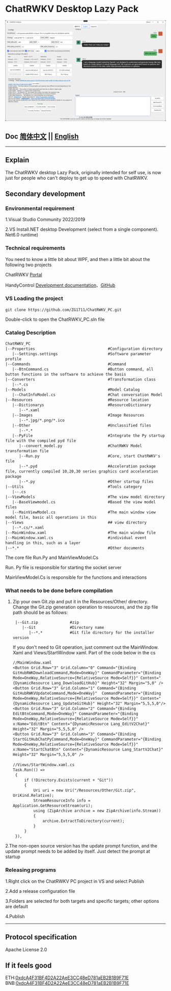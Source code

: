 # ChatRWKV Desktop Lazy Pack
![图片alt](/English.png)

## Doc [简体中文](/README.md) || [English](/English.md)

***

## Explain

The ChatRWKV desktop Lazy Pack, originally intended for self use, is now just for people who can't deploy to get up to speed with ChatRWKV.

## Secondary development

### Environmental requirement

1.Visual Studio Community 2022/2019

2.VS Install.NET desktop Development (select from a single component). Net6.0 runtime)

### Technical requirements

You need to know a little bit about WPF, and then a little bit about the following two projects

ChatRWKV [Portal](https://github.com/BlinkDL/ChatRWKV)

HandyControl [Development documentation](https://handyorg.github.io/handycontrol/)、[GitHub](https://github.com/HandyOrg/HandyControl)

### VS Loading the project

```
git clone https://github.com/ZG1711/ChatRWKV_PC.git
```
Double-click to open the ChatRWKV_PC.sln file

### Catalog Description
```
ChatRWKV_PC
|--Properties                                #Configuration directory
   |--Settings.settings                      #Software parameter profile
|--Commands                                  #Command
   |--BtnCommand.cs                          #Button command, all button functions in the software to achieve the basis
|--Converters                                #Transformation class
   |--*.cs                                   
|--Models                                    #Model Catalog
   |--ChatInfoModel.cs                       #Chat conversation Model
|--Resources                                 #Resource location
   |--Dictionarys                            #ResourceDictionary
      |--*.xaml
   |--Images                                 #Image Resources
      |--*.jpg/*.png/*.ico
   |--Other                                  #Unclassified files
      |--*.*
   |--PyFile                                 #Integrate the Py startup file with the compiled pyd file
      |--convert_model.py                    #ChatRWKV Model transformation file
      |--Run.py                              #Core, start ChatRWKV's file
      |--*.pyd                               #Acceleration package file, currently compiled 10,20,30 series graphics card acceleration package
      |--*.py                                #Other startup files
|--Utils                                     #Tools category
   |--.cs
|--ViewModels                                #The view model directory
   |--BaseViewmodel.cs                       #Based the view model files
   |--MainViewModel.cs                       #The main window view model file, basic all operations in this
|--Views                                     ## view directory
   |--*.cs/*.xaml
|--MainWindow.xaml                           #The main window file
|--MainWindow.xaml.cs                        #individual event handling in this, such as a layer
|--*.*                                       #Other documents
```
The core file Run.Py and MainViewModel.Cs

Run. Py file is responsible for starting the socket server

MainViewModel.Cs is responsible for the functions and interactions

### What needs to be done before compilation

1. Zip your own Git.zip and put it in the Resources/Other/ directory. Change the Git.zip generation operation to resources, and the zip file path should be as follows:
   ```
    |--Git.zip              #zip
       |--Git               #Directory name
          |--*.*            #Git file directory for the installer version
   ```
   If you don't need to Git operation, just comment out the MainWindow. Xaml and Views/StartWindow xaml. Part of the code below in the cs
   ```
   //MainWindow.xaml
   <Button Grid.Row="3" Grid.Column="0" Command="{Binding GitHubRWKDownloadCommand,Mode=OneWay}" CommandParameter="{Binding Mode=OneWay,RelativeSource={RelativeSource Mode=Self}}" Content="{DynamicResource Lang_DownloadGitHub}" Height="32" Margin="5,0" />
   <Button Grid.Row="3" Grid.Column="1" Command="{Binding GitHubRWKVUpdateCommand,Mode=OneWay}"  CommandParameter="{Binding Mode=OneWay,RelativeSource={RelativeSource Mode=Self}}" Content="{DynamicResource Lang_UpdateGitHub}" Height="32" Margin="5,5,5,0"/>
   <Button Grid.Row="3" Grid.Column="2" Command="{Binding EditBtnCommand,Mode=OneWay}" CommandParameter="{Binding Mode=OneWay,RelativeSource={RelativeSource Mode=Self}}" x:Name="EditBtn" Content="{DynamicResource Lang_EditV2Chat}" Height="32" Margin="5,5,5,0" />
   <Button Grid.Row="3" Grid.Column="3" Command="{Binding StartGitHubChatPyCommand,Mode=OneWay}" CommandParameter="{Binding Mode=OneWay,RelativeSource={RelativeSource Mode=Self}}" x:Name="StartChatBtn" Content="{DynamicResource Lang_StartV2Chat}" Height="32" Margin="5,5,5,0" />
   
   //Views/StartWindow.xaml.cs
   Task.Run(() =>
    {
        if (!Directory.Exists(current + "Git"))
        {
            Uri uri = new Uri("/Resources/Other/Git.zip", UriKind.Relative);
            StreamResourceInfo info = Application.GetResourceStream(uri);
            using (ZipArchive archive = new ZipArchive(info.Stream))
            {
                archive.ExtractToDirectory(current);
            }
        }
    }),                   
   ```
2.The non-open source version has the update prompt function, and the update prompt needs to be added by itself. Just detect the prompt at startup

### Releasing programs
1.Right click on the ChatRWKV PC project in VS and select Publish

2.Add a release configuration file

3.Folders are selected for both targets and specific targets; other options are default

4.Publish

***
## Protocol specification
Apache License 2.0

## If it feels good

ETH:[0xdcA4F31BF4D2A22AeE3CC48eD781aEB2B1B9F71E](https://etherscan.io/address/0xdca4f31bf4d2a22aee3cc48ed781aeb2b1b9f71e)
BNB:[0xdcA4F31BF4D2A22AeE3CC48eD781aEB2B1B9F71E](https://bscscan.com/address/0xdca4f31bf4d2a22aee3cc48ed781aeb2b1b9f71e)
